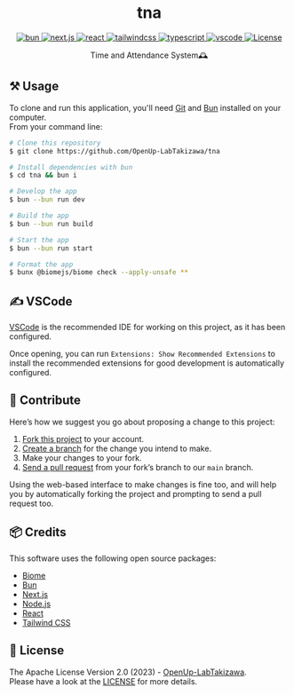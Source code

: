 <h1 align="center">tna</h1>
<p align="center">
  <a aria-label="bun" href="https://bun.sh/">
    <img src="https://img.shields.io/badge/-Bun-FBF0DF.svg?logo=bun&style=for-the-badge&labelColor=000000" alt="bun">
  </a>
  <a aria-label="next.js" href="https://nextjs.org/">
    <img src="https://img.shields.io/badge/-next.js-000000.svg?logo=next.js&style=for-the-badge&labelColor=000000" alt="next.js">
  </a>
  <a aria-label="react" href="https://react.dev/">
    <img src="https://img.shields.io/badge/-react-61DAFB.svg?logo=react&style=for-the-badge&labelColor=000000" alt="react">
  </a>
  <a aria-label="tailwindcss" href="https://tailwindcss.com/">
    <img src="https://img.shields.io/badge/-tailwindcss-06B6D4.svg?logo=tailwindcss&style=for-the-badge&labelColor=000000" alt="tailwindcss">
  </a>
  <a aria-label="typescript" href="https://www.typescriptlang.org/">
    <img src="https://img.shields.io/badge/-TypeScript-3178C6.svg?logo=typescript&style=for-the-badge&labelColor=000000" alt="typescript">
  </a>
  <a aria-label="vscode" href="https://code.visualstudio.com/">
    <img src="https://img.shields.io/badge/-visual%20studio%20code-007ACC.svg?logo=visualstudiocode&style=for-the-badge&labelColor=000000" alt="vscode">
  </a>
  <a aria-label="License" href="https://github.com/OpenUp-LabTakizawa/tna/blob/main/LICENSE">
    <img src="https://img.shields.io/github/license/OpenUp-LabTakizawa/tna?style=for-the-badge&labelColor=000000" alt="License">
  </a>
</p>
<p align="center">
  Time and Attendance System🕰️
</p>

## ⚒️ Usage

To clone and run this application, you'll need [Git](https://git-scm.com) and [Bun](https://bun.sh/) installed on your computer.  
From your command line:

```bash
# Clone this repository
$ git clone https://github.com/OpenUp-LabTakizawa/tna

# Install dependencies with bun
$ cd tna && bun i

# Develop the app
$ bun --bun run dev

# Build the app
$ bun --bun run build

# Start the app
$ bun --bun run start

# Format the app
$ bunx @biomejs/biome check --apply-unsafe **
```

## ✍️ VSCode
[VSCode](https://code.visualstudio.com/) is the recommended IDE for working on this project, as it has been configured.

Once opening, you can run `Extensions: Show Recommended Extensions` to install the recommended extensions for good development is automatically configured.

## 🤝 Contribute

Here’s how we suggest you go about proposing a change to this project:

1. [Fork this project][fork] to your account.
2. [Create a branch][branch] for the change you intend to make.
3. Make your changes to your fork.
4. [Send a pull request][pr] from your fork’s branch to our `main` branch.

Using the web-based interface to make changes is fine too, and will help you
by automatically forking the project and prompting to send a pull request too.

[fork]: https://help.github.com/articles/fork-a-repo/
[branch]: https://help.github.com/articles/creating-and-deleting-branches-within-your-repository
[pr]: https://help.github.com/articles/using-pull-requests/

## 📦 Credits

This software uses the following open source packages:

- [Biome](https://biomejs.dev/)
- [Bun](https://bun.sh/)
- [Next.js](https://nextjs.org/)
- [Node.js](https://nodejs.org/)
- [React](https://react.dev/)
- [Tailwind CSS](https://tailwindcss.com/)

## 📄 License

The Apache License Version 2.0 (2023) - [OpenUp-LabTakizawa](https://github.com/OpenUp-LabTakizawa).  
Please have a look at the [LICENSE](https://github.com/OpenUp-LabTakizawa/tna/blob/main/LICENSE) for more details.
